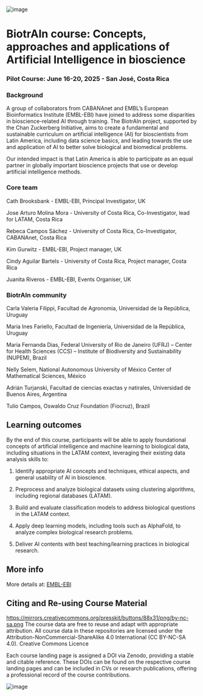 ![image](https://github.com/user-attachments/assets/c8f408d4-3f11-4c67-a3b6-7c4442f410e3)

# BiotrAIn course: Concepts, approaches and applications of Artificial Intelligence in bioscience

### Pilot Course: June 16-20, 2025 - San José, Costa Rica

### Background
A group of collaborators from CABANAnet and EMBL’s European Bioinformatics Institute (EMBL-EBI) have joined to address some disparities in bioscience-related AI through training. The BiotrAIn project, supported by the Chan Zuckerberg Initiative, aims to create a fundamental and sustainable curriculum on artificial intelligence (AI) for bioscientists from Latin America, including data science basics, and leading towards the use and application of AI to better solve biological and biomedical problems.

Our intended impact is that Latin America is able to participate as an equal partner in globally important bioscience projects that use or develop artificial intelligence methods.

### Core team

Cath Brooksbank - EMBL-EBI, Principal Investigator, UK

Jose Arturo Molina Mora - University of Costa Rica, Co-Investigator, lead for LATAM, Costa Rica

Rebeca Campos Sáchez - University of Costa Rica, Co-Investigator, CABANAnet, Costa Rica

Kim Gurwitz - EMBL-EBI, Project manager, UK

Cindy Aguilar Bartels - University of Costa Rica, Project manager, Costa Rica

Juanita Riveros - EMBL-EBI, Events Organiser, UK

### BiotrAIn community
Carla Valeria Filippi, Facultad de Agronomia, Universidad de la República, Uruguay

Maria Ines Fariello, Facultad de Ingeniería, Universidad de la República, Uruguay

Maria Fernanda Dias, Federal University of Rio de Janeiro (UFRJ) – Center for Health Sciences (CCS) – Institute of Biodiversity and Sustainability (NUPEM), Brazil

Nelly Selem, National Autonomous University of México Center of Mathematical Sciences, México

Adrián Turjanski, Facultad de ciencias exactas y natirales, Universidad de Buenos Aires, Argentina

Tulio Campos, Oswaldo Cruz Foundation (Fiocruz), Brazil



## Learning outcomes
By the end of this course, participants will be able to apply foundational concepts of artificial intelligence and machine learning to biological data, including situations in the LATAM context, leveraging their existing data analysis skills to:

1. Identify appropriate AI concepts and techniques, ethical aspects, and general usability of AI in bioscience. 

2. Preprocess and analyze biological datasets using clustering algorithms, including regional databases (LATAM).
    
3. Build and evaluate classification models to address biological questions in the LATAM context.
    
4. Apply deep learning models, including tools such as AlphaFold, to analyze complex biological research problems.
    
5. Deliver AI contents with best teaching/learning practices in biological research.

## More info

More details at:  [EMBL-EBI](https://www.ebi.ac.uk/training/our-partnerships/biotrain)

## Citing and Re-using Course Material
https://mirrors.creativecommons.org/presskit/buttons/88x31/png/by-nc-sa.png
The course data are free to reuse and adapt with appropriate attribution. All course data in these repositories are licensed under the Attribution-NonCommercial-ShareAlike 4.0 International (CC BY-NC-SA 4.0). Creative Commons Licence

Each course landing page is assigned a DOI via Zenodo, providing a stable and citable reference. These DOIs can be found on the respective course landing pages and can be included in CVs or research publications, offering a professional record of the course contributions.

![image](https://github.com/user-attachments/assets/33d0775f-902c-4a0c-8bbc-6a7c7947a132)
